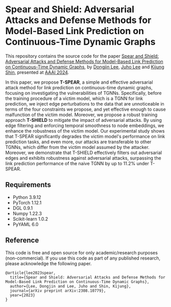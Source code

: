 # Spear and Shield: Adversarial Attacks and Defense Methods for Model-Based Link Prediction on Continuous-Time Dynamic Graphs
This repository contains the source code for the paper [Spear and Shield: Adversarial Attacks and Defense Methods for Model-Based Link Prediction on Continuous-Time Dynamic Graphs](https://arxiv.org/abs/2308.10779), by [Dongjin Lee](https://github.com/wooner49), [Juho Lee](https://juho-lee.github.io/) and [Kijung Shin](https://kijungs.github.io/), presented at [AAAI 2024](https://aaai.org/aaai-conference/).

In this paper, we propose **T-SPEAR**, a simple and effective adversarial attack method for link prediction on continuous-time dynamic graphs, focusing on investigating the vulnerabilities of TGNNs. Specifically, before the training procedure of a victim model, which is a TGNN for link prediction, we inject edge perturbations to the data that are unnoticeable in terms of the four constraints we propose, and yet effective enough to cause malfunction of the victim model. Moreover, we propose a robust training approach **T-SHIELD** to mitigate the impact of adversarial attacks. By using edge filtering and enforcing temporal smoothness to node embeddings, we enhance the robustness of the victim model. Our experimental study shows that T-SPEAR significantly degrades the victim model's performance on link prediction tasks, and even more, our attacks are transferable to other TGNNs, which differ from the victim model assumed by the attacker. Moreover, we demonstrate that T-SHIELD effectively filters out adversarial edges and exhibits robustness against adversarial attacks, surpassing the link prediction performance of the naive TGNN by up to 11.2% under T-SPEAR.

## Requirements
- Python 3.9.12
- PyTorch 1.12.1
- DGL 0.9.1
- Numpy 1.22.3
- Scikit-learn 1.0.2
- PyYAML 6.0

## Reference
This code is free and open source for only academic/research purposes (non-commercial).
If you use this code as part of any published research, please acknowledge the following paper.
```
@article{lee2023spear,
  title={Spear and Shield: Adversarial Attacks and Defense Methods for Model-Based Link Prediction on Continuous-Time Dynamic Graphs},
  author={Lee, Dongjin and Lee, Juho and Shin, Kijung},
  journal={arXiv preprint arXiv:2308.10779},
  year={2023}
}
```
